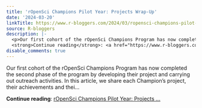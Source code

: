 ```yaml
---
title: 'rOpenSci Champions Pilot Year: Projects Wrap-Up'
date: '2024-03-20'
linkTitle: https://www.r-bloggers.com/2024/03/ropensci-champions-pilot-year-projects-wrap-up/
source: R-bloggers
description: |-
  <p>Our first cohort of the rOpenSci Champions Program has now completed the second phase of the program by developing their project and carrying out outreach activities. In this article, we share each Champion’s project, their achievements and thei...</p>
  <strong>Continue reading</strong>: <a href="https://www.r-bloggers.com/2024/03/ropensci-champions-pilot-year-projects-wrap-up/">rOpenSci Champions Pilot Year: Projects ...
disable_comments: true
---
```

<p>Our first cohort of the rOpenSci Champions Program has now completed the second phase of the program by developing their project and carrying out outreach activities. In this article, we share each Champion’s project, their achievements and thei...</p>
<strong>Continue reading</strong>: <a href="https://www.r-bloggers.com/2024/03/ropensci-champions-pilot-year-projects-wrap-up/">rOpenSci Champions Pilot Year: Projects ...